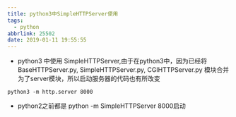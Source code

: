 ```yaml
---
title: python3中SimpleHTTPServer使用
tags:
  - python
abbrlink: 25502
date: 2019-01-11 19:55:55
---
```


- python3 中使用 SimpleHTTPServer,由于在python3中，因为已经将BaseHTTPServer.py, SimpleHTTPServer.py, CGIHTTPServer.py 模块合并为了server模块，所以启动服务器的代码也有所改变

```
python3 -m http.server 8000

```

- python2之前都是 python -m SimpleHTTPServer 8000启动